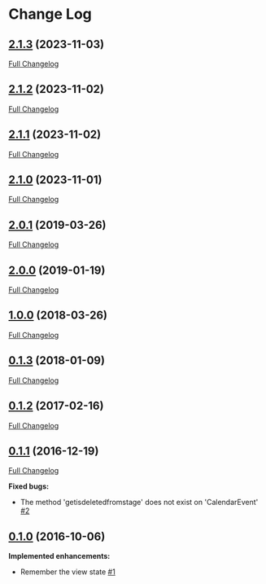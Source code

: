 # Change Log

## [2.1.3](https://github.com/webbuilders-group/silverstripe-gridfield-calendar-view/tree/2.1.3) (2023-11-03)
[Full Changelog](https://github.com/webbuilders-group/silverstripe-gridfield-calendar-view/compare/2.1.2...2.1.3)

## [2.1.2](https://github.com/webbuilders-group/silverstripe-gridfield-calendar-view/tree/2.1.2) (2023-11-02)
[Full Changelog](https://github.com/webbuilders-group/silverstripe-gridfield-calendar-view/compare/2.1.1...2.1.2)

## [2.1.1](https://github.com/webbuilders-group/silverstripe-gridfield-calendar-view/tree/2.1.1) (2023-11-02)
[Full Changelog](https://github.com/webbuilders-group/silverstripe-gridfield-calendar-view/compare/2.1.0...2.1.1)

## [2.1.0](https://github.com/webbuilders-group/silverstripe-gridfield-calendar-view/tree/2.1.0) (2023-11-01)
[Full Changelog](https://github.com/webbuilders-group/silverstripe-gridfield-calendar-view/compare/2.0.1...2.1.0)

## [2.0.1](https://github.com/webbuilders-group/silverstripe-gridfield-calendar-view/tree/2.0.1) (2019-03-26)
[Full Changelog](https://github.com/webbuilders-group/silverstripe-gridfield-calendar-view/compare/2.0.0...2.0.1)

## [2.0.0](https://github.com/webbuilders-group/silverstripe-gridfield-calendar-view/tree/2.0.0) (2019-01-19)
[Full Changelog](https://github.com/webbuilders-group/silverstripe-gridfield-calendar-view/compare/1.0.0...2.0.0)

## [1.0.0](https://github.com/webbuilders-group/silverstripe-gridfield-calendar-view/tree/1.0.0) (2018-03-26)
[Full Changelog](https://github.com/webbuilders-group/silverstripe-gridfield-calendar-view/compare/0.1.3...1.0.0)

## [0.1.3](https://github.com/webbuilders-group/silverstripe-gridfield-calendar-view/tree/0.1.3) (2018-01-09)
[Full Changelog](https://github.com/webbuilders-group/silverstripe-gridfield-calendar-view/compare/0.1.2...0.1.3)

## [0.1.2](https://github.com/webbuilders-group/silverstripe-gridfield-calendar-view/tree/0.1.2) (2017-02-16)
[Full Changelog](https://github.com/webbuilders-group/silverstripe-gridfield-calendar-view/compare/0.1.1...0.1.2)

## [0.1.1](https://github.com/webbuilders-group/silverstripe-gridfield-calendar-view/tree/0.1.1) (2016-12-19)
[Full Changelog](https://github.com/webbuilders-group/silverstripe-gridfield-calendar-view/compare/0.1.0...0.1.1)

**Fixed bugs:**

- The method 'getisdeletedfromstage' does not exist on 'CalendarEvent' [\#2](https://github.com/webbuilders-group/silverstripe-gridfield-calendar-view/issues/2)

## [0.1.0](https://github.com/webbuilders-group/silverstripe-gridfield-calendar-view/tree/0.1.0) (2016-10-06)
**Implemented enhancements:**

- Remember the view state [\#1](https://github.com/webbuilders-group/silverstripe-gridfield-calendar-view/issues/1)
